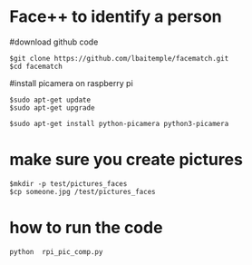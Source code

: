 # Face++ to identify a person 
#download github code
```
$git clone https://github.com/lbaitemple/facematch.git
$cd facematch
```


#install picamera on raspberry pi
```
$sudo apt-get update
$sudo apt-get upgrade

$sudo apt-get install python-picamera python3-picamera
```

# make sure you create pictures 
```
$mkdir -p test/pictures_faces
$cp someone.jpg /test/pictures_faces
```

# how to run the code
```
python  rpi_pic_comp.py 
```
